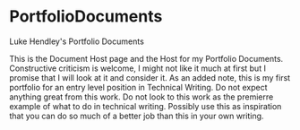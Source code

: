 # PortfolioDocuments
Luke Hendley's Portfolio Documents

This is the Document Host page and the Host for my Portfolio Documents. Constructive criticism is welcome, I might not like it much at first but I promise that I will look at it and  consider it. As an added note, this is my first portfolio for an entry level position in Technical Writing. Do not expect anything great from this work. Do not look to this work as the premierre example of what to do in technical writing. Possibly use this as inspiration that you can do so much of a better job than this in your own writing.
